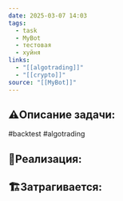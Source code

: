 ```yaml
---
date: 2025-03-07 14:03
tags:
  - task
  - MyBot
  - тестовая
  - хуйня
links:
  - "[[algotrading]]"
  - "[[crypto]]"
source: "[[MyBot]]"
---
```

## ⚠️Описание задачи:
#backtest #algotrading 

## 📝Реализация:


## 🏗Затрагивается:




